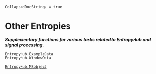 ```@meta
CollapsedDocStrings = true
```
# Other Entropies

__*Supplementary functions for various tasks related to EntropyHub and signal processing.*__

```@docs 
EntropyHub.ExampleData
EntropyHub.WindowData
```
[`EntropyHub.MSobject`](@ref)

